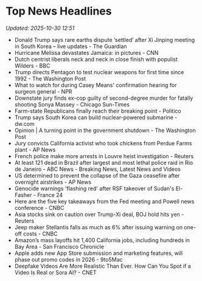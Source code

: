 # Top News Headlines

_Updated: 2025-10-30 12:51_

- Donald Trump says rare earths dispute ‘settled’ after Xi Jinping meeting in South Korea – live updates - The Guardian
- Hurricane Melissa devastates Jamaica: in pictures - CNN
- Dutch centrist liberals neck and neck in close finish with populist Wilders - BBC
- Trump directs Pentagon to test nuclear weapons for first time since 1992 - The Washington Post
- What to watch for during Casey Means' confirmation hearing for surgeon general - NPR
- Downstate jury finds ex-cop guilty of second-degree murder for fatally shooting Sonya Massey - Chicago Sun-Times
- Farm-state Republicans finally reach their breaking point - Politico
- Trump says South Korea can build nuclear-powered submarine - dw.com
- Opinion | A turning point in the government shutdown - The Washington Post
- Jury convicts California activist who took chickens from Perdue Farms plant - AP News
- French police make more arrests in Louvre heist investigation - Reuters
- At least 121 dead in Brazil after largest and most lethal police raid in Rio de Janeiro - ABC News - Breaking News, Latest News and Videos
- US determined to prevent the collapse of the Gaza ceasefire after overnight airstrikes - AP News
- Genocide warnings 'flashing red' after RSF takeover of Sudan's El-Fasher - France 24
- Here are the five key takeaways from the Fed meeting and Powell news conference - CNBC
- Asia stocks sink on caution over Trump-Xi deal, BOJ hold hits yen - Reuters
- Jeep maker Stellantis falls as much as 6% after issuing warning on one-off costs - CNBC
- Amazon’s mass layoffs hit 1,400 California jobs, including hundreds in Bay Area - San Francisco Chronicle
- Apple adds new App Store submission and marketing features, will phase out promo codes in 2026 - 9to5Mac
- Deepfake Videos Are More Realistic Than Ever. How Can You Spot if a Video Is Real or Sora AI? - CNET